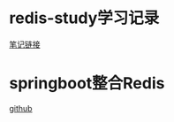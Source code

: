# redis-study学习记录

[笔记链接](https://wendongchao.notion.site/a87303d392d143619e1c748a2a3d4443?v=7058045e88a74f549984d2004cbafd05)

# springboot整合Redis

[github](https://github.com/wendongchao/spring-boot-redis)